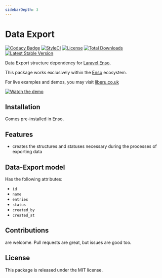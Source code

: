```yaml
---
sidebarDepth: 3
---
```


# Data Export

[![Codacy Badge](https://api.codacy.com/project/badge/Grade/7ea7f7704b2044f9950074cf8afb6e3f)](https://www.codacy.com/app/laravel-enso/data-export?utm_source=github.com&amp;utm_medium=referral&amp;utm_content=laravel-enso/data-export&amp;utm_campaign=Badge_Grade)
[![StyleCI](https://github.styleci.io/repos/148101651/shield?branch=master)](https://github.styleci.io/repos/148101651)
[![License](https://poser.pugx.org/laravel-enso/data-export/license)](https://packagist.org/packages/laravel-enso/data-export)
[![Total Downloads](https://poser.pugx.org/laravel-enso/data-export/downloads)](https://packagist.org/packages/laravel-enso/data-export)
[![Latest Stable Version](https://poser.pugx.org/laravel-enso/data-export/version)](https://packagist.org/packages/laravel-enso/data-export)

Data Export structure dependency for [Laravel Enso](https://github.com/laravel-enso/Enso).

This package works exclusively within the [Enso](https://github.com/laravel-enso/Enso) ecosystem.

For live examples and demos, you may visit [liberu.co.uk](https://www.liberu.co.uk)

[![Watch the demo](https://laravel-enso.github.io/data-export/screenshots/bulma_001_thumb.png)](https://laravel-enso.github.io/data-export/screenshots/bulma_001.png)

## Installation

Comes pre-installed in Enso.

## Features
- creates the structures and statuses necessary during the processes of exporting data

## Data-Export model
Has the following attributes:
- `id`
- `name`
- `entries`
- `status` 
- `created_by`
- `created_at`

## Contributions

are welcome. Pull requests are great, but issues are good too.

## License

This package is released under the MIT license.

